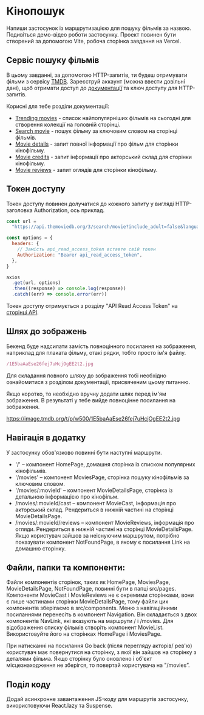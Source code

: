 # Кінопошук

Напиши застосунок із маршрутизацією для пошуку фільмів за назвою. Подивіться демо-відео роботи застосунку.
Проект повинен бути створений за допомогою Vite, робоча сторінка завдання на Vercel.

## Сервіс пошуку фільмів

В цьому завданні, за допомогою HTTP-запитів, ти будеш отримувати фільми з сервісу [TMDB](https://www.themoviedb.org/). Зареєструй аккаунт (можна ввести довільні дані), щоб отримати доступ до [документації](https://developer.themoviedb.org/docs/getting-started) та ключ доступу для HTTP-запитів.

Корисні для тебе розділи документації:

- [Trending movies](https://developer.themoviedb.org/reference/trending-movies) - список найпопулярніших фільмів на сьогодні для створення колекції на головній сторінці.
- [Search movie](https://developer.themoviedb.org/reference/search-movie) - пошук фільму за ключовим словом на сторінці фільмів.
- [Movie details](https://developer.themoviedb.org/reference/movie-details) - запит повної інформації про фільм для сторінки кінофільму.
- [Movie credits](https://developer.themoviedb.org/reference/movie-credits) - запит інформації про акторський склад для сторінки кінофільму.
- [Movie reviews](https://developer.themoviedb.org/reference/movie-reviews) - запит оглядів для сторінки кінофільму.

## Токен доступу

Токен доступу повинен долучатися до кожного запиту у вигляді HTTP-заголовка Authorization, ось приклад.

```javascript
const url =
  "https://api.themoviedb.org/3/search/movie?include_adult=false&language=en-US&page=1"

const options = {
  headers: {
    // Замість api_read_access_token вставте свій токен
    Authorization: "Bearer api_read_access_token",
  },
}

axios
  .get(url, options)
  .then((response) => console.log(response))
  .catch((err) => console.error(err))
```

Токен доступу отримується з розділу "API Read Access Token" на [сторінці API](https://www.themoviedb.org/settings/api).

## Шлях до зображень

Бекенд буде надсилати замість повноцінного посилання на зображення, наприклад для плаката фільму, отакі рядки, тобто просто ім'я файлу.

```javascript
/1E5baAaEse26fej7uHcjOgEE2t2.jpg
```

Для складання повного шляху до зображення тобі необхідно ознайомитися з розділом документації, присвяченим цьому питанню.

Якщо коротко, то необхідно вручну додати шлях перед ім'ям зображення. В результаті у тебе вийде повноцінне посилання на зображення.

https://image.tmdb.org/t/p/w500/1E5baAaEse26fej7uHcjOgEE2t2.jpg

## Навігація в додатку

У застосунку обов'язково повинні бути наступні маршрути.

- '/' – компонент HomePage, домашня сторінка із списком популярних кінофільмів.
- '/movies' – компонент MoviesPage, сторінка пошуку кінофільмів за ключовим словом.
- '/movies/:movieId' – компонент MovieDetailsPage, сторінка із детальною інформацією про кінофільм.
- /movies/:movieId/cast – компонент MovieCast, інформація про акторський склад. Рендериться в нижній частині на сторінці MovieDetailsPage.
- /movies/:movieId/reviews – компонент MovieReviews, інформація про огляди. Рендериться в нижній частині на сторінці MovieDetailsPage.
  Якщо користувач зайшов за неіснуючим маршрутом, потрібно показувати компонент NotFoundPage, в якому є посилання Link на домашню сторінку.

## Файли, папки та компоненти:

Файли компонентів сторінок, таких як HomePage, MoviesPage, MovieDetailsPage, NotFoundPage, повинні бути в папці src/pages.
Компоненти MovieCast і MovieReviews не є окремими сторінками, вони є лише частинами сторінки MovieDetailsPage, тому файли цих компонентів зберігаємо в src/components.
Меню з навігаційними посиланнями перенесіть в компонент Navigation. Він складається з двох компонентів NavLink, які вказують на маршрути / і /movies.
Для відображення списку фільмів створіть компонент MovieList. Використовуйте його на сторінках HomePage і MoviesPage.

При натисканні на посилання Go back (після перегляду акторів/ рев'ю) користувач має повернутися на сторінку, з якої він зайшов на сторінку з деталями фільма. Якщо сторінку було оновлено і об'єкт місцезнаходження не зберігся, то повертай користувача на "/movies”.

## Поділ коду

Додай асинхронне завантаження JS-коду для маршрутів застосунку, використовуючи React.lazy та Suspense.
